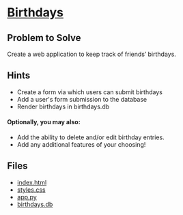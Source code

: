 # [Birthdays](https://cs50.harvard.edu/x/2024/psets/9/birthdays/)

## Problem to Solve

Create a web application to keep track of friends’ birthdays.

## Hints

- Create a form via which users can submit birthdays
- Add a user's form submission to the database
- Render birthdays in birthdays.db

#### Optionally, you may also:

- Add the ability to delete and/or edit birthday entries.
- Add any additional features of your choosing!


## Files

- [index.html](templates/index.html)
- [styles.css](static/styles.css)
- [app.py](app.py)
- [birthdays.db](birthdays.db)

